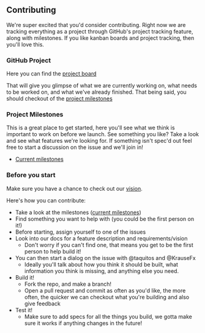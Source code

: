 ## Contributing
We're super excited that you'd consider contributing. Right now we are tracking everything as a project through GitHub's project tracking feature, along with milestones. If you like kanban boards and project tracking, then you'll love this.

### GitHub Project
Here you can find the [project board](https://github.com/fastlane/ci/projects/1)

That will give you glimpse of what we are currently working on, what needs to be worked on, and what we've already finished. That being said, you should checkout of the [project milestones](#project-milestones)

### Project Milestones
This is a great place to get started, here you'll see what we think is important to work on before we launch. See something you like? Take a look and see what features we're looking for. If something isn't spec'd out feel free to start a discussion on the issue and we'll join in!

- [Current milestones](https://github.com/fastlane/ci/milestones)

### Before you start
Make sure you have a chance to check out our [vision](https://github.com/fastlane/ci/blob/master/VISION.md). 

Here's how you can contribute:

- Take a look at the milestones ([current milestones](https://github.com/fastlane/ci/milestones))
- Find something you want to help with (you could be the first person on it!)
- Before starting, assign yourself to one of the issues
- Look into our docs for a feature description and requirements/vision
  - Don't worry if you can't find one, that means you get to be the first person to help build it!
- You can then start a dialog on the issue with @taquitos and @KrauseFx
  - Ideally you'll talk about how you think it should be built, what information you think is missing, and anything else you need.
- Build it!
  - Fork the repo, and make a branch!
  - Open a pull request and commit as often as you'd like, the more often, the quicker we can checkout what you're building and also give feedback
- Test it!
  - Make sure to add specs for all the things you build, we gotta make sure it works if anything changes in the future!
